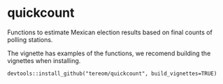 # quickcount
Functions to estimate Mexican election results based on final counts of polling stations.

The vignette has examples of the functions, we recomend building the vignettes when installing.

```
devtools::install_github("tereom/quickcount", build_vignettes=TRUE)
```
